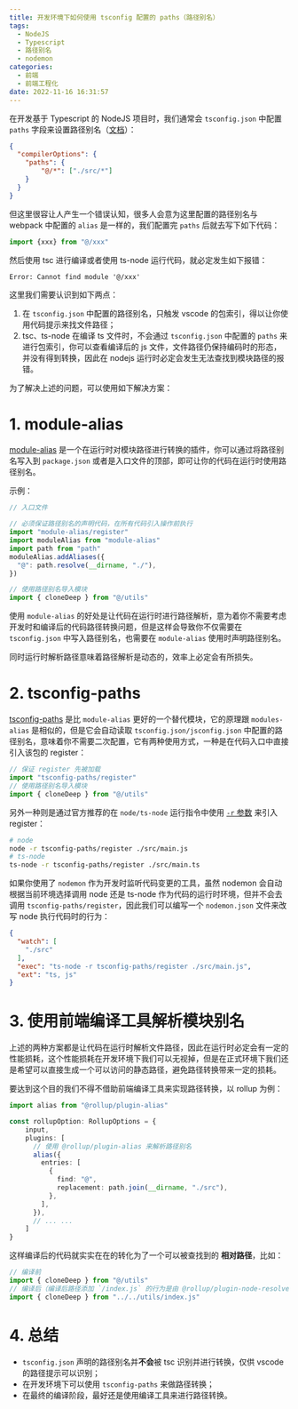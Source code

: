 ```yaml
---
title: 开发环境下如何使用 tsconfig 配置的 paths（路径别名）
tags:
  - NodeJS
  - Typescript
  - 路径别名
  - nodemon
categories:
  - 前端
  - 前端工程化
date: 2022-11-16 16:31:57
---
```


在开发基于 Typescript 的 NodeJS 项目时，我们通常会 `tsconfig.json` 中配置 `paths` 字段来设置路径别名（[文档](https://www.typescriptlang.org/tsconfig#paths)）：

```json
{
  "compilerOptions": {
	"paths": {
		"@/*": ["./src/*"]
	}
  }
}
```

但这里很容让人产生一个错误认知，很多人会意为这里配置的路径别名与 webpack 中配置的 `alias` 是一样的，我们配置完 `paths` 后就去写下如下代码：

```ts
import {xxx} from "@/xxx"
```

然后使用 tsc 进行编译或者使用 ts-node 运行代码，就必定发生如下报错：

```
Error: Cannot find module '@/xxx'
```

这里我们需要认识到如下两点：

1. 在 `tsconfig.json` 中配置的路径别名，只触发 vscode 的包索引，得以让你使用代码提示来找文件路径；
2. tsc、ts-node 在编译 ts 文件时，不会通过 `tsconfig.json` 中配置的 `paths` 来进行包索引，你可以查看编译后的 js 文件，文件路径仍保持编码时的形态，并没有得到转换，因此在 nodejs 运行时必定会发生无法查找到模块路径的报错。

为了解决上述的问题，可以使用如下解决方案：

# 1. module-alias

[module-alias](https://www.npmjs.com/package/module-alias) 是一个在运行时对模块路径进行转换的插件，你可以通过将路径别名写入到 `package.json` 或者是入口文件的顶部，即可让你的代码在运行时使用路径别名。

示例：

```ts
// 入口文件

// 必须保证路径别名的声明代码，在所有代码引入操作前执行
import "module-alias/register"
import moduleAlias from "module-alias"
import path from "path"
moduleAlias.addAliases({
  "@": path.resolve(__dirname, "./"),
})

// 使用路径别名导入模块
import { cloneDeep } from "@/utils"
```

使用 `module-alias` 的好处是让代码在运行时进行路径解析，意为着你不需要考虑开发时和编译后的代码路径转换问题，但是这样会导致你不仅需要在 `tsconfig.json` 中写入路径别名，也需要在 `module-alias` 使用时声明路径别名。

同时运行时解析路径意味着路径解析是动态的，效率上必定会有所损失。

# 2. tsconfig-paths

[tsconfig-paths](https://www.npmjs.com/package/tsconfig-paths) 是比 `module-alias` 更好的一个替代模块，它的原理跟 `modules-alias` 是相似的，但是它会自动读取 `tsconfig.json/jsconfig.json` 中配置的路径别名，意味着你不需要二次配置，它有两种使用方式，一种是在代码入口中直接引入该包的 register：

```ts
// 保证 register 先被加载
import "tsconfig-paths/register"
// 使用路径别名导入模块
import { cloneDeep } from "@/utils"
```

另外一种则是通过官方推荐的在 `node/ts-node` 运行指令中使用 [`-r` 参数](https://www.nodeapp.cn/cli.html#cli_r_require_module) 来引入 register：

```sh
# node
node -r tsconfig-paths/register ./src/main.js
# ts-node
ts-node -r tsconfig-paths/register ./src/main.ts
```

如果你使用了 `nodemon` 作为开发时监听代码变更的工具，虽然 nodemon 会自动根据当前环境选择调用 node 还是 ts-node 作为代码的运行时环境，但并不会去调用 `tsconfig-paths/register`，因此我们可以编写一个 `nodemon.json` 文件来改写 node 执行代码时的行为：

```json
{
  "watch": [
    "./src"
  ],
  "exec": "ts-node -r tsconfig-paths/register ./src/main.js",
  "ext": "ts, js"
}
```

# 3. 使用前端编译工具解析模块别名

上述的两种方案都是让代码在运行时解析文件路径，因此在运行时必定会有一定的性能损耗，这个性能损耗在开发环境下我们可以无视掉，但是在正式环境下我们还是希望可以直接生成一个可以访问的静态路径，避免路径转换带来一定的损耗。

要达到这个目的我们不得不借助前端编译工具来实现路径转换，以 rollup 为例：

```ts
import alias from "@rollup/plugin-alias"

const rollupOption: RollupOptions = {
	input,
	plugins: [
	  // 使用 @rollup/plugin-alias 来解析路径别名
	  alias({
		entries: [
		  {
			find: "@",
			replacement: path.join(__dirname, "./src"),
		  },
		],
	  }),
	  // ... ...
	]
}
```

这样编译后的代码就实实在在的转化为了一个可以被查找到的 **相对路径**，比如：

```ts
// 编译前
import { cloneDeep } from "@/utils"
// 编译后（编译后路径添加 `/index.js` 的行为是由 @rollup/plugin-node-resolve 插件实现的，@rollup/plugin-alias 只负责将路径别名转换为正确的相对路径）
import { cloneDeep } from "../../utils/index.js"
```

# 4. 总结

- `tsconfig.json` 声明的路径别名并**不会**被 tsc 识别并进行转换，仅供 vscode 的路径提示可以识别；
- 在开发环境下可以使用 `tsconfig-paths` 来做路径转换；
- 在最终的编译阶段，最好还是使用编译工具来进行路径转换。